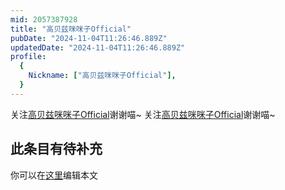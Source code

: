 ```yaml
---
mid: 2057387928
title: "高贝兹咪咪子Official"
pubDate: "2024-11-04T11:26:46.889Z"
updatedDate: "2024-11-04T11:26:46.889Z"
profile:
  {
    Nickname: ["高贝兹咪咪子Official"],
  }
---
```


关注[高贝兹咪咪子Official](https://space.bilibili.com/2057387928)谢谢喵~ 关注[高贝兹咪咪子Official](https://space.bilibili.com/2057387928)谢谢喵~

## 此条目有待补充
你可以在[这里](https://github.com/Yuhanawa/VTuber.ICU-Content/edit/master/v/高贝兹咪咪子Official/index.md)编辑本文
